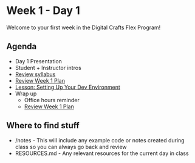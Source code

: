 # Week 1 - Day 1

Welcome to your first week in the Digital Crafts Flex Program!

## Agenda

- Day 1 Presentation 
- Student + Instructor intros
- [Review syllabus](https://learn.digitalcrafts.com/flex/)
- [Review Week 1 Plan](https://learn.digitalcrafts.com/flex/#_1-developer-fundamentals)
- [Lesson: Setting Up Your Dev Environment](https://learn.digitalcrafts.com/flex/lessons/dev-fundamentals/setup/#overview)
- Wrap up
  - Office hours reminder
  - [Review Week 1 Plan](https://learn.digitalcrafts.com/flex/#_1-developer-fundamentals)

## Where to find stuff
- /notes - This will include any example code or notes created during class so you can always go back and review
- RESOURCES.md - Any relevant resources for the current day in class

